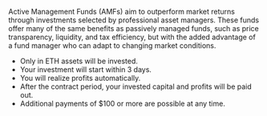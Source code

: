 Active Management Funds (AMFs) aim to outperform market returns through investments selected by professional asset managers. These funds offer many of the same benefits as passively managed funds, such as price transparency, liquidity, and tax efficiency, but with the added advantage of a fund manager who can adapt to changing market conditions.

- Only in ETH assets will be invested.
- Your investment will start within 3 days.
- You will realize profits automatically.
- After the contract period, your invested capital and profits will be paid out.
- Additional payments of $100 or more are possible at any time.
